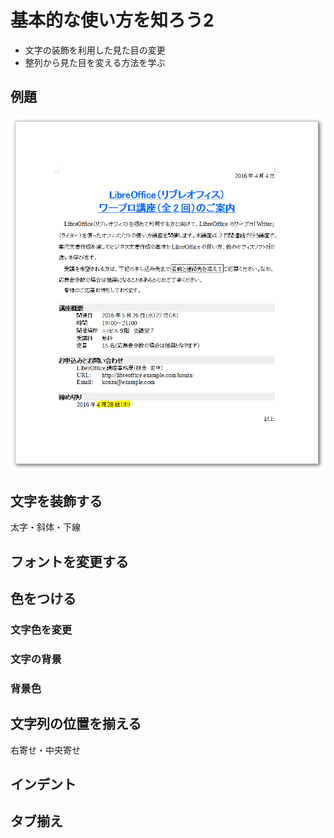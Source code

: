 # 基本的な使い方を知ろう2

- 文字の装飾を利用した見た目の変更
- 整列から見た目を変える方法を学ぶ

## 例題

![例題](../files/writer-sample1-after.png)


## 文字を装飾する

太字・斜体・下線

## フォントを変更する


## 色をつける

### 文字色を変更


### 文字の背景


### 背景色


## 文字列の位置を揃える

右寄せ・中央寄せ

## インデント

## タブ揃え
